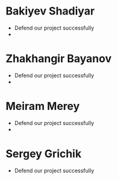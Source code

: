 # Bakiyev Shadiyar
* Defend our project successfully
* 
# Zhakhangir Bayanov
* Defend our project successfully
* 
# Meiram Merey
* Defend our project successfully
* 
# Sergey Grichik 
* Defend our project successfully
